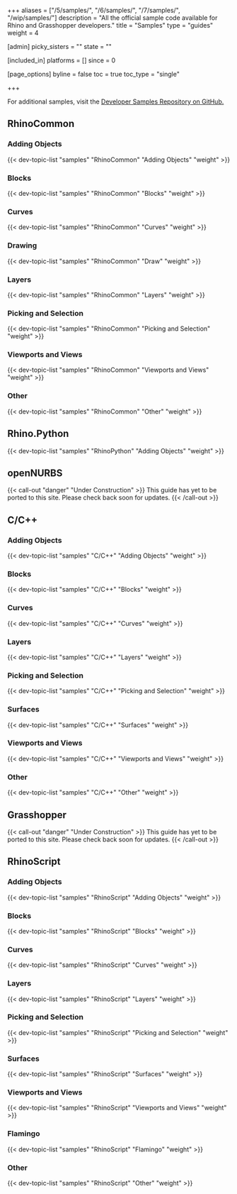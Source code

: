 +++
aliases = ["/5/samples/", "/6/samples/", "/7/samples/", "/wip/samples/"]
description = "All the official sample code available for Rhino and Grasshopper developers."
title = "Samples"
type = "guides"
weight = 4

[admin]
picky_sisters = ""
state = ""

[included_in]
platforms = []
since = 0

[page_options]
byline = false
toc = true
toc_type = "single"

+++

  

For additional samples, visit the [Developer Samples Repository on GitHub.](https://github.com/mcneel/rhino-developer-samples)


## RhinoCommon


### Adding Objects

{{< dev-topic-list "samples" "RhinoCommon" "Adding Objects" "weight" >}}

### Blocks

{{< dev-topic-list "samples" "RhinoCommon" "Blocks" "weight" >}}

### Curves

{{< dev-topic-list "samples" "RhinoCommon" "Curves" "weight" >}}

<!-- No drafting samples (yet)
### Drafting

{{< dev-topic-list "samples" "RhinoCommon" "Drafting" "weight" >}}
-->

### Drawing

{{< dev-topic-list "samples" "RhinoCommon" "Draw" "weight" >}}

### Layers

{{< dev-topic-list "samples" "RhinoCommon" "Layers" "weight" >}}

### Picking and Selection

{{< dev-topic-list "samples" "RhinoCommon" "Picking and Selection" "weight" >}}

### Viewports and Views

{{< dev-topic-list "samples" "RhinoCommon" "Viewports and Views" "weight" >}}

### Other

{{< dev-topic-list "samples" "RhinoCommon" "Other" "weight" >}}


## Rhino.Python


{{< dev-topic-list "samples" "RhinoPython" "Adding Objects" "weight" >}}



## openNURBS


{{< call-out "danger" "Under Construction" >}}
This guide has yet to be ported to this site. Please check back soon for updates.
{{< /call-out >}}



## C/C++


### Adding Objects

{{< dev-topic-list "samples" "C/C++" "Adding Objects" "weight" >}}

### Blocks

{{< dev-topic-list "samples" "C/C++" "Blocks" "weight" >}}

### Curves

{{< dev-topic-list "samples" "C/C++" "Curves" "weight" >}}

### Layers

{{< dev-topic-list "samples" "C/C++" "Layers" "weight" >}}

### Picking and Selection

{{< dev-topic-list "samples" "C/C++" "Picking and Selection" "weight" >}}

### Surfaces

{{< dev-topic-list "samples" "C/C++" "Surfaces" "weight" >}}

### Viewports and Views

{{< dev-topic-list "samples" "C/C++" "Viewports and Views" "weight" >}}

### Other

{{< dev-topic-list "samples" "C/C++" "Other" "weight" >}}

## Grasshopper


{{< call-out "danger" "Under Construction" >}}
This guide has yet to be ported to this site. Please check back soon for updates.
{{< /call-out >}}



## RhinoScript


### Adding Objects

{{< dev-topic-list "samples" "RhinoScript" "Adding Objects" "weight" >}}

### Blocks

{{< dev-topic-list "samples" "RhinoScript" "Blocks" "weight" >}}

### Curves

{{< dev-topic-list "samples" "RhinoScript" "Curves" "weight" >}}


### Layers

{{< dev-topic-list "samples" "RhinoScript" "Layers" "weight" >}}

### Picking and Selection

{{< dev-topic-list "samples" "RhinoScript" "Picking and Selection" "weight" >}}

### Surfaces

{{< dev-topic-list "samples" "RhinoScript" "Surfaces" "weight" >}}

### Viewports and Views

{{< dev-topic-list "samples" "RhinoScript" "Viewports and Views" "weight" >}}

### Flamingo

{{< dev-topic-list "samples" "RhinoScript" "Flamingo" "weight" >}}

### Other

{{< dev-topic-list "samples" "RhinoScript" "Other" "weight" >}}
